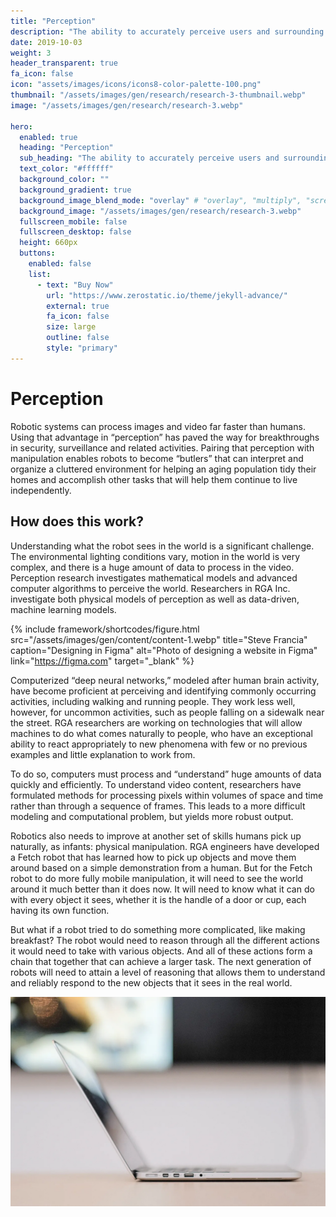 ```yaml
---
title: "Perception"
description: "The ability to accurately perceive users and surrounding situations through various inputs, and to think comprehensively based on this understanding, is essential."
date: 2019-10-03
weight: 3
header_transparent: true
fa_icon: false
icon: "assets/images/icons/icons8-color-palette-100.png"
thumbnail: "/assets/images/gen/research/research-3-thumbnail.webp"
image: "/assets/images/gen/research/research-3.webp"

hero:
  enabled: true
  heading: "Perception"
  sub_heading: "The ability to accurately perceive users and surrounding situations through various inputs, and to think comprehensively based on this understanding, is essential."
  text_color: "#ffffff"
  background_color: ""
  background_gradient: true
  background_image_blend_mode: "overlay" # "overlay", "multiply", "screen"
  background_image: "/assets/images/gen/research/research-3.webp"
  fullscreen_mobile: false
  fullscreen_desktop: false
  height: 660px
  buttons:
    enabled: false
    list:
      - text: "Buy Now"
        url: "https://www.zerostatic.io/theme/jekyll-advance/"
        external: true
        fa_icon: false
        size: large
        outline: false
        style: "primary"
---
```


# Perception

Robotic systems can process images and video far faster than humans. Using that advantage in “perception” has paved the way for breakthroughs in security, surveillance and related activities. 
Pairing that perception with manipulation enables robots to become “butlers” that can interpret and organize a cluttered environment for helping an aging population tidy their homes and accomplish other tasks that will help them continue to live independently. 

## How does this work? 

Understanding what the robot sees in the world is a significant challenge. 
The environmental lighting conditions vary, motion in the world is very complex, and there is a huge amount of data to process in the video. 
Perception research investigates mathematical models and advanced computer algorithms to perceive the world. 
Researchers in RGA Inc. investigate both physical models of perception as well as data-driven, machine learning models.

{% include framework/shortcodes/figure.html src="/assets/images/gen/content/content-1.webp" title="Steve Francia" caption="Designing in Figma" alt="Photo of designing a website in Figma" link="https://figma.com" target="_blank" %}

Computerized “deep neural networks,” modeled after human brain activity, have become proficient at perceiving and identifying commonly occurring activities, including walking and running people.
They work less well, however, for uncommon activities, such as people falling on a sidewalk near the street. 
RGA researchers are working on technologies that will allow machines to do what comes naturally to people, who have an exceptional ability to react appropriately to new phenomena with few or no previous examples and little explanation to work from.

To do so, computers must process and “understand” huge amounts of data quickly and efficiently. 
To understand video content, researchers have formulated methods for processing pixels within volumes of space and time rather than through a sequence of frames. 
This leads to a more difficult modeling and computational problem, but yields more robust output.

Robotics also needs to improve at another set of skills humans pick up naturally, as infants: physical manipulation. 
RGA engineers have developed a Fetch robot that has learned how to pick up objects and move them around based on a simple demonstration from a human. 
But for the Fetch robot to do more fully mobile manipulation, it will need to see the world around it much better than it does now. 
It will need to know what it can do with every object it sees, whether it is the handle of a door or cup, each having its own function. 

But what if a robot tried to do something more complicated, like making breakfast? 
The robot would need to reason through all the different actions it would need to take with various objects. 
And all of these actions form a chain that together that can achieve a larger task. 
The next generation of robots will need to attain a level of reasoning that allows them to understand and reliably respond to the new objects that it sees in the real world.


![Design In Figma](/assets/images/gen/content/content-2.webp)
